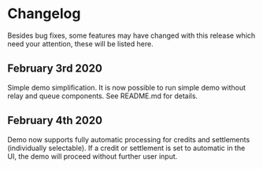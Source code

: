 # Changelog

Besides bug fixes, some features may have changed with this release which need your attention, these will be listed here.

## February 3rd 2020

Simple demo simplification. It is now possible to run simple demo without relay and queue components. See README.md for details.

## February 4th 2020

Demo now supports fully automatic processing for credits and settlements (individually selectable). If a credit or settlement is set to automatic in the UI, the demo will proceed without further user input.
